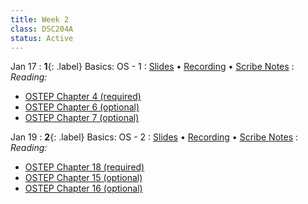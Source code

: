 ```yaml
---
title: Week 2
class: DSC204A
status: Active
---
```


Jan 17
: **1**{: .label} Basics: OS - 1
  : [Slides](assets/slides/4_os-1.pdf) &#8226; [Recording](https://podcast.ucsd.edu/watch/wi24/dsc204a_a00/4) &#8226; [Scribe Notes](assets/scribe_notes/Jan_17_scribe_note.pdf)
: *Reading:* 
* [OSTEP Chapter 4 (required)](https://pages.cs.wisc.edu/~remzi/OSTEP/cpu-intro.pdf)
* [OSTEP Chapter 6 (optional)](https://pages.cs.wisc.edu/~remzi/OSTEP/cpu-mechanisms.pdf)
* [OSTEP Chapter 7 (optional)](https://pages.cs.wisc.edu/~remzi/OSTEP/cpu-sched.pdf)


Jan 19
: **2**{: .label} Basics: OS - 2
  : [Slides](assets/slides/5_os-2.pdf) &#8226; [Recording](https://podcast.ucsd.edu/watch/wi24/dsc204a_a00/5) &#8226; [Scribe Notes](assets/scribe_notes/Jan_19_scribe_note.pdf)
: *Reading:* 
* [OSTEP Chapter 18 (required)](https://pages.cs.wisc.edu/~remzi/OSTEP/vm-paging.pdf)
* [OSTEP Chapter 15 (optional)](https://pages.cs.wisc.edu/~remzi/OSTEP/vm-mechanism.pdf)
* [OSTEP Chapter 16 (optional)](https://pages.cs.wisc.edu/~remzi/OSTEP/vm-segmentation.pdf)

